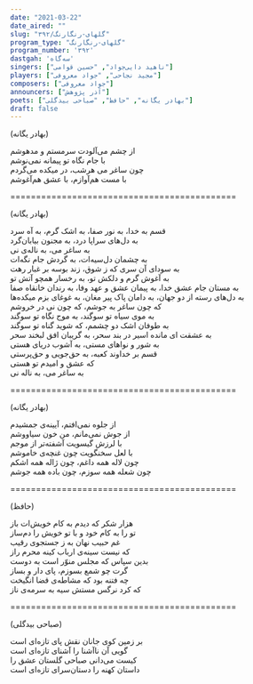 ```yaml
---
date: "2021-03-22"
date_aired: ""
slug: "گلهای-رنگارنگ/۳۹۲"
program_type: "گلهای-رنگارنگ"
program_number: '۳۹۲'
dastgah: 'سه‌گاه'
singers: ["ناهید دایی‌جواد", "حسین قوامی"]
players: ["مجید نجاحی", "جواد معروفی"]
composers: ["جواد معروفی"]
announcers: ["آذر پژوهش"]
poets: ["بهادر یگانه", "حافظ", "صباحی بیدگلی"]
draft: false
---
```


(بهادر یگانه)  

از چشم می‌آلودت سرمستم و مدهوشم  
با جام نگاه تو پیمانه نمی‌نوشم  
چون ساغر می هرشب، در میکده می‌گردم  
با مست هم‌آوازم، با عشق هم‌آغوشم  

============================================  

(بهادر یگانه)  

قسم به خدا، به نور صفا، به اشک گرم، به آه سرد  
به دل‌های سراپا درد، به مجنون بیابان‌گرد  
به ساغر می، به ناله‌ی نی  
به چشمان دل‌سیه‌ات، به گردش جام نگه‌ات  
به سودای آن سری که ز شوق، زند بوسه بر غبار رهت  
به آغوش گرم و دلکش تو، به رخسار همچو آتش تو  
به مستان جام عشق خدا، به پیمان عشق و عهد وفا، به رندان خانقاه صفا  
به دل‌های رسته از دو جهان، به دامان پاک پیر مغان، به غوغای بزم میکده‌ها  
که چون ساغر به جوشم، که چون نی در خروشم  
به موی سیاه تو سوگند، به موج نگاه تو سوگند  
به طوفان اشک دو چشمم، که شوید گناه تو سوگند  
به عشقت ای مانده اسیر در بند سحر، به گریبان افق لبخند سحر  
به شور و نواهای مستی، به آشوب دریای هستی  
قسم بر خداوند کعبه، به حق‌جویی و حق‌پرستی  
که عشق و امیدم تو هستی  
به ساغر می، به ناله نی  

============================================  

(بهادر یگانه)  

از جلوه نمی‌افتم، آیینه‌ی جمشیدم  
از جوش نمی‌مانم، من خون سیاووشم  
با لرزش گیسویت آشفته‌تر از موجم  
با لعل سخنگویت چون غنچه‌ی خاموشم  
چون لاله همه داغم، چون ژاله همه اشکم  
چون شعله همه سوزم، چون باده همه جوشم  

============================================  

(حافظ)  

هزار شکر که دیدم به کام خویش‌ات باز  
تو را به كام خود و با تو خویش را دم‌ساز  
غم حبیب نهان به ز جستجوی رقیب  
که نیست سینه‌ی ارباب کینه محرم راز  
بدین سپاس که مجلس منوّر است به دوست  
گرت چو شمع بسوزم، پای دار و بساز  
چه فتنه بود که مشاطه‌ی قضا انگیخت  
که کرد نرگس مستش سیه به سرمه‌ی ناز  

============================================  

(صباحی بیدگلی)  

بر زمین کوی جانان نقش پای تازه‌ای است  
گویی آن ناآشنا را آشنای تازه‌ای است  
کیست می‌دانی صباحی گلستان عشق را  
داستان کهنه را دستان‌سرای تازه‌ای است  

